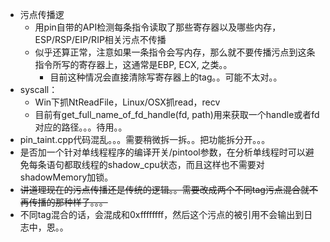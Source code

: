 * 污点传播逻
	* 用pin自带的API检测每条指令读取了那些寄存器以及哪些内存，ESP/RSP/EIP/RIP相关污点不传播
	* 似乎还算正常，注意如果一条指令会写内存，那么就不要传播污点到这条指令所写的寄存器上，这通常是EBP, ECX, 之类。。
		* 目前这种情况会直接清除写寄存器上的tag。。可能不太对。。
* syscall：
	* Win下抓NtReadFile，Linux/OSX抓read，recv
	* 目前有get_full_name_of_fd_handle(fd, path)用来获取一个handle或者fd对应的路径。。。待用。。
* pin_taint.cpp代码混乱。。。需要稍微拆一拆。。把功能拆分开。。。
* 是否加一个针对单线程程序的编译开关/pintool参数，在分析单线程时可以避免每条语句都取线程的shadow_cpu状态，而且这样也不需要对shadowMemory加锁。	
* <del>讲道理现在的污点传播还是传统的逻辑。。需要改成两个不同tag污点混合就不再传播的那种样子。。。</del>
* 不同tag混合的话，会混成和0xffffffff，然后这个污点的被引用不会输出到日志中，恩。。


